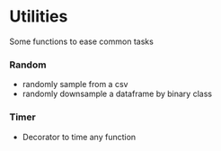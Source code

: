 # Utilities
Some functions to ease common tasks
### Random
* randomly sample from a csv
* randomly downsample a dataframe by binary class
### Timer
* Decorator to time any function
